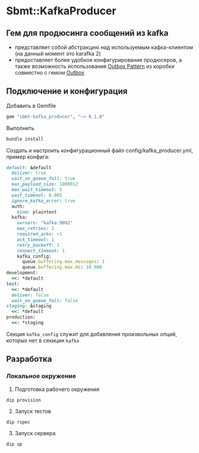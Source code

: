# Sbmt::KafkaProducer


## Гем для продюсинга сообщений из kafka

- представляет собой абстракцию над используемым кафка-клиентом (на данный момент это karafka 2)
- предоставляет более удобное конфигурирование продюсеров, а также возможность использования [Outbox Pattern](https://gitlab.sbmt.io/paas/rfc/-/tree/master/text/paas-2219-outbox) из коробки совместно с гемом [Outbox](https://gitlab.sbmt.io/nstmrt/rubygems/outbox)

## Подключение и конфигурация

Добавить в Gemfile
```ruby
gem "sbmt-kafka_producer", "~> 0.1.0"
```

Выполнить
```bash
bundle install
```

Создать и настроить конфигурационный файл config/kafka_producer.yml, пример конфига:
```ruby
default: &default
  deliver: true
  wait_on_queue_full: true
  max_payload_size: 1000012
  max_wait_timeout: 5
  wait_timeout: 0.005
  ignore_kafka_error: true
  auth:
    kind: plaintext
  kafka:
    servers: "kafka:9092"
    max_retries: 2
    required_acks: -1
    ack_timeout: 1
    retry_backoff: 1
    connect_timeout: 1
    kafka_config:
      queue.buffering.max.messages: 1
      queue.buffering.max.ms: 10_000
development:
  <<: *default 
test:
  <<: *default
  deliver: false
  wait_on_queue_full: false
staging: &staging
  <<: *default
production:
  <<: *staging
```
Секция `kafka_config` служит для добавления произвольных опций, которых нет в секиции `kafka`

## Разработка

### Локальное окружение

1. Подготовка рабочего окружения
```shell
dip provision
```
2. Запуск тестов
```shell
dip rspec
```
3. Запуск сервера
```shell
dip up
```
